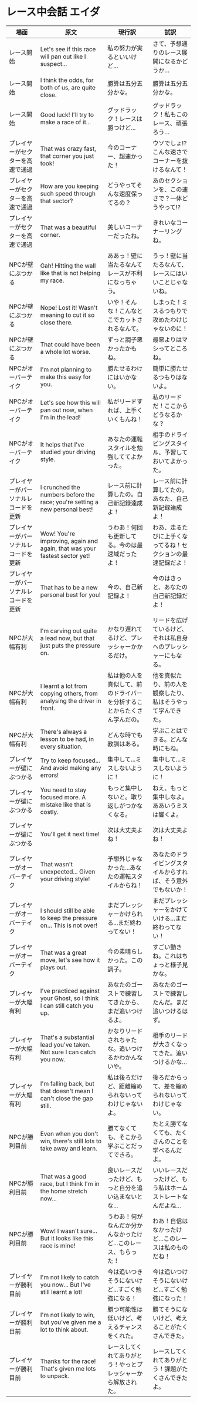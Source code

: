# レース中会話 エイダ

| 場面                 | 原文                                                                          | 現行訳                                  | 試訳                              |
| ------------------ | --------------------------------------------------------------------------- | ------------------------------------ | ------------------------------- |
| レース開始              | Let's see if this race will pan out like I suspect...                       | 私の努力が実るといいけど...                      | さて、予想通りのレース展開になるかどうか…           |
| レース開始              | I think the odds, for both of us, are quite close.                          | 勝算は五分五分かな。                           | 勝算は五分五分かな。                      |
| レース開始              | Good luck! I'll try to make a race of it...                                 | グッドラック！レースは勝つけど...                   | グッドラック！私もこのレース、頑張ろう…            |
| プレイヤーがセクターを高速で通過   | That was crazy fast, that corner you just took!                             | 今のコーナー、超速かった！                        | ウソでしょ!?こんな速さでコーナーを抜けるなんて！       |
| プレイヤーがセクターを高速で通過   | How are you keeping such speed through that sector?                         | どうやってそんな速度保ってるの？                     | あのセクションを、この速さで？一体どうやって!?        |
| プレイヤーがセクターを高速で通過   | That was a beautiful corner.                                                | 美しいコーナーだったね。                         | きれいなコーナーリングね。                   |
| NPCが壁にぶつかる         | Gah! Hitting the wall like that is not helping my race.                     | ああっ！壁に当たるなんてレースが不利になっちゃう。            | うっ！壁に当たるなんて、レースにはいいことじゃないね。     |
| NPCが壁にぶつかる         | Nope! Lost it! Wasn't meaning to cut it so close there.                     | いや！そんな！こんなとこでカットされるなんて。              | しまった！ミスるつもりで攻めたわけじゃないのに！        |
| NPCが壁にぶつかる         | That could have been a whole lot worse.                                     | ずっと調子悪かったかもね。                        | 最悪よりはマシってところね。                  |
| NPCがオーバーテイク        | I'm not planning to make this easy for you.                                 | 勝たせるわけにはいかない。                        | 簡単に勝たせるつもりはないよ。                 |
| NPCがオーバーテイク        | Let's see how this will pan out now, when I'm in the lead!                  | 私がリードすれば、上手くいくもんね！                   | 私のリードだ！ここからどうなるかな？              |
| NPCがオーバーテイク        | It helps that I've studied your driving style.                              | あなたの運転スタイルを勉強しててよかった。                | 相手のドライビングスタイル、予習しておいてよかった。      |
| プレイヤーがパーソナルレコードを更新 | I crunched the numbers before the race; you're setting a new personal best! | レース前に計算したの。自己新記録達成よ！                 | レース前に計算してたの。あなた、自己新記録達成よ！       |
| プレイヤーがパーソナルレコードを更新 | Wow! You're improving, again and again, that was your fastest sector yet!   | うわあ！何回も更新してる。今のは最速域だったよ！             | わあ、走るたびに上手くなってるね！セクションの最速記録だよ！  |
| プレイヤーがパーソナルレコードを更新 | That has to be a new personal best for you!                                 | 今の、自己新記録よ！                           | 今のはきっと、あなたの自己新記録だよ！             |
| NPCが大幅有利           | I'm carving out quite a lead now, but that just puts the pressure on.       | かなり遅れてるけど、プレッシャーかかるだけ。               | リードを広げているけど、それは私自身へのプレッシャーにもなる。 |
| NPCが大幅有利           | I learnt a lot from copying others, from analysing the driver in front.     | 私は他の人を真似して、前のドライバーを分析することからたくさん学んだの。 | 他を真似たり、前の人を観察したり、私はそうやって学んできた。  |
| NPCが大幅有利           | There's always a lesson to be had, in every situation.                      | どんな時でも教訓はある。                         | 学ぶことはできる。どんな時にもね。               |
| プレイヤーが壁にぶつかる       | Try to keep focused... And avoid making any errors!                         | 集中して...ミスしないように！                     | 集中して...ミスしないように！                |
| プレイヤーが壁にぶつかる       | You need to stay focused more. A mistake like that is costly.               | もっと集中しないと。取り返しがつかなくなる。               | ねえ、もっと集中しなよ。ああいうミスは響くよ。         |
| プレイヤーが壁にぶつかる       | You'll get it next time!                                                    | 次は大丈夫よね！                             | 次は大丈夫よね！                        |
| プレイヤーがオーバーテイク      | That wasn't unexpected... Given your driving style!                         | 予想外じゃなかった...あなたの運転スタイルからね！           | あなたのドライビングスタイルからすれば、そう意外でもないか！  |
| プレイヤーがオーバーテイク      | I should still be able to keep the pressure on... This is not over!         | まだプレッシャーかけられる...まだ終わってない！            | まだプレッシャーをかけていける…まだ終わってない！       |
| プレイヤーがオーバーテイク      | That was a great move, let's see how it plays out.                          | 今の素晴らしかった。この調子。                      | すごい動きね。これはちょっと様子見かな。            |
| プレイヤーが大幅有利         | I've practiced against your Ghost, so I think I can still catch you up.     | あなたのゴーストで練習してきたから、まだ追いつけるよ。          | あなたのゴーストで練習したんだ。まだ追いつけるはず。      |
| プレイヤーが大幅有利         | That's a substantial lead you've taken. Not sure I can catch you now.       | かなりリードされちゃたな。追いつけるかわかんないや。           | 相手のリードが大きくなってきた。追いつけるかな…        |
| プレイヤーが大幅有利         | I'm falling back, but that doesn't mean I can't close the gap still.        | 私は後ろだけど、距離縮められないってわけじゃないよ。           | 後ろだからって、差を縮められないってわけじゃない。       |
| NPCが勝利目前           | Even when you don't win, there's still lots to take away and learn.         | 勝てなくても、そこから学ぶことだってできる。               | たとえ勝てなくても、たくさんのことを学べるんだよ。       |
| NPCが勝利目前           | That was a good race, but I think I'm in the home stretch now...            | 良いレースだったけど、もっと自分を追い込まないとな...         | いいレースだったけど、もう私はホームストレートなんだよね…   |
| NPCが勝利目前           | Wow! I wasn't sure... But it looks like this race is mine!                  | うわあ！何がなんだか分かんなかったけど...このレース、もらった！    | わあ！自信はなかったけど…このレースは私のものだね！      |
| プレイヤーが勝利目前         | I'm not likely to catch you now... But I've still learnt a lot!             | 今は追いつきそうにないけど...すごく勉強になる！            | 今は追いつけそうにないけど…すごく勉強になった！        |
| プレイヤーが勝利目前         | I'm not likely to win, but you've given me a lot to think about.            | 勝つ可能性は低いけど、考えるチャンスをくれた。              | 勝てそうにないけど、考えることがたくさんできた。        |
| プレイヤーが勝利目前         | Thanks for the race! That's given me lots to unpack.                        | レースしてくれてありがとう！やっとプレッシャーから解放された。      | レースしてくれてありがとう！課題がたくさんできたよ。      |

